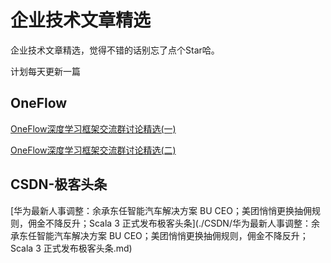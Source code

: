 # 企业技术文章精选

企业技术文章精选，觉得不错的话别忘了点个Star哈。

计划每天更新一篇

## OneFlow

[OneFlow深度学习框架交流群讨论精选(一)](./OneFlow/OneFlow深度学习框架交流群讨论精选(一).md)

[OneFlow深度学习框架交流群讨论精选(二)](./OneFlow/OneFlow深度学习框架交流群讨论精选(二).md)

## CSDN-极客头条

[华为最新人事调整：余承东任智能汽车解决方案 BU CEO；美团悄悄更换抽佣规则，佣金不降反升；Scala 3 正式发布极客头条](./CSDN/华为最新人事调整：余承东任智能汽车解决方案 BU CEO；美团悄悄更换抽佣规则，佣金不降反升；Scala 3 正式发布极客头条.md)

